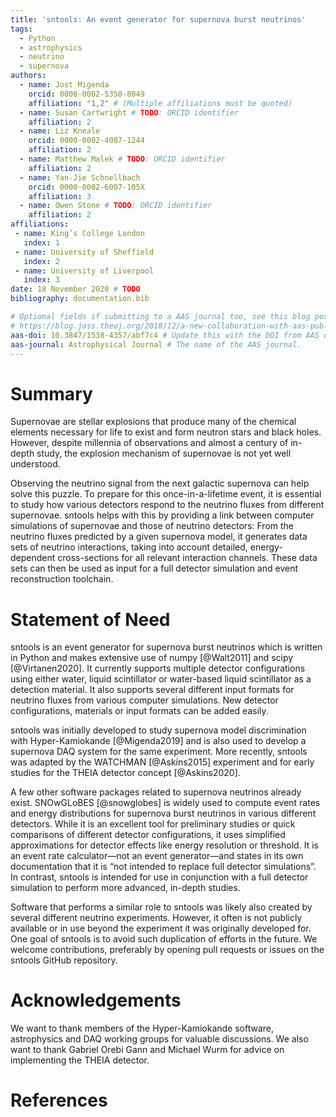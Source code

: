 ```yaml
---
title: 'sntools: An event generator for supernova burst neutrinos'
tags:
  - Python
  - astrophysics
  - neutrino
  - supernova
authors:
  - name: Jost Migenda
    orcid: 0000-0002-5350-8049
    affiliation: "1,2" # (Multiple affiliations must be quoted)
  - name: Susan Cartwright # TODO: ORCID identifier
    affiliation: 2
  - name: Liz Kneale
    orcid: 0000-0002-4087-1244
    affiliation: 2
  - name: Matthew Malek # TODO: ORCID identifier
    affiliation: 2
  - name: Yan-Jie Schnellbach
    orcid: 0000-0002-6007-105X
    affiliation: 3
  - name: Owen Stone # TODO: ORCID identifier
    affiliation: 2
affiliations:
 - name: King’s College London
   index: 1
 - name: University of Sheffield
   index: 2
 - name: University of Liverpool
   index: 3
date: 18 November 2020 # TODO
bibliography: documentation.bib

# Optional fields if submitting to a AAS journal too, see this blog post:
# https://blog.joss.theoj.org/2018/12/a-new-collaboration-with-aas-publishing
aas-doi: 10.3847/1538-4357/abf7c4 # Update this with the DOI from AAS once you know it.
aas-journal: Astrophysical Journal # The name of the AAS journal.
---
```


# Summary
Supernovae are stellar explosions that produce many of the chemical elements
necessary for life to exist and form neutron stars and black holes.
However, despite millennia of observations and almost a century of in-depth
study, the explosion mechanism of supernovae is not yet well understood.

Observing the neutrino signal from the next galactic supernova can help solve
this puzzle.
To prepare for this once-in-a-lifetime event, it is essential to study how
various detectors respond to the neutrino fluxes from different supernovae.
sntools helps with this by providing a link between computer simulations of
supernovae and those of neutrino detectors:
From the neutrino fluxes predicted by a given supernova model, it generates
data sets of neutrino interactions, taking into account detailed,
energy-dependent cross-sections for all relevant interaction channels.
These data sets can then be used as input for a full detector simulation and
event reconstruction toolchain.

# Statement of Need
sntools is an event generator for supernova burst neutrinos which is written in
Python and makes extensive use of numpy [@Walt2011] and scipy [@Virtanen2020].
It currently supports multiple detector configurations using either water,
liquid scintillator or water-based liquid scintillator as a detection material.
It also supports several different input formats for neutrino fluxes from
various computer simulations.
New detector configurations, materials or input formats can be added easily.

sntools was initially developed to study supernova model discrimination
with Hyper-Kamiokande [@Migenda2019] and is also used to develop a supernova
DAQ system for the same experiment.
More recently, sntools was adapted by the WATCHMAN [@Askins2015] experiment
and for early studies for the THEIA detector concept [@Askins2020].

A few other software packages related to supernova neutrinos already exist.
SNOwGLoBES [@snowglobes] is widely used to compute event rates and energy
distributions for supernova burst neutrinos in various different detectors.
While it is an excellent tool for preliminary studies or quick comparisons of
different detector configurations, it uses simplified approximations for
detector effects like energy resolution or threshold.
It is an event rate calculator—not an event generator—and states in its own
documentation that it is “not intended to replace full detector simulations”.
In contrast, sntools is intended for use in conjunction with a full detector
simulation to perform more advanced, in-depth studies.

Software that performs a similar role to sntools was likely also created by
several different neutrino experiments.
However, it often is not publicly available or in use beyond the experiment it
was originally developed for.
One goal of sntools is to avoid such duplication of efforts in the future.
We welcome contributions, preferably by opening pull requests or issues on
the sntools GitHub repository.


# Acknowledgements
We want to thank members of the Hyper-Kamiokande software, astrophysics and
DAQ working groups for valuable discussions. We also want to thank Gabriel
Orebi Gann and Michael Wurm for advice on implementing the THEIA detector.


# References
